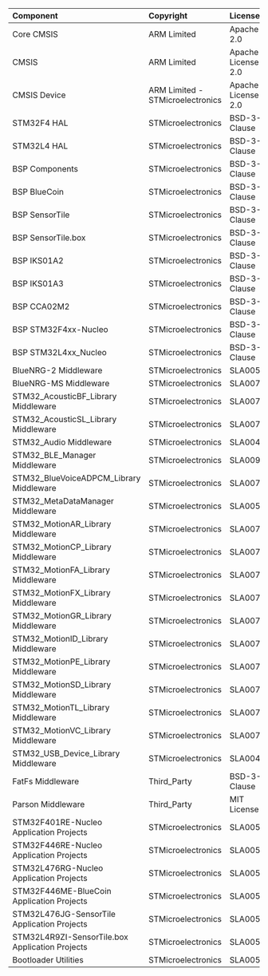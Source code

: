 | Component                                			| Copyright            | License   |
|:---------                                			|:-------              |:----------|
| Core CMSIS                               			| ARM Limited          | Apache 2.0 |
| CMSIS                                    			| ARM Limited          | Apache License 2.0 |
| CMSIS Device                             			| ARM Limited - STMicroelectronics   | Apache License 2.0 |
| STM32F4 HAL                              			| STMicroelectronics   | BSD-3-Clause |
| STM32L4 HAL                              			| STMicroelectronics   | BSD-3-Clause |
| BSP Components                           			| STMicroelectronics   | BSD-3-Clause |
| BSP BlueCoin                            			| STMicroelectronics   | BSD-3-Clause |
| BSP SensorTile                          			| STMicroelectronics   | BSD-3-Clause |
| BSP SensorTile.box                       			| STMicroelectronics   | BSD-3-Clause |
| BSP IKS01A2                              			| STMicroelectronics   | BSD-3-Clause |
| BSP IKS01A3                              			| STMicroelectronics   | BSD-3-Clause |
| BSP CCA02M2                              			| STMicroelectronics   | BSD-3-Clause |
| BSP STM32F4xx-Nucleo                     			| STMicroelectronics   | BSD-3-Clause |
| BSP STM32L4xx_Nucleo                     			| STMicroelectronics   | BSD-3-Clause |
| BlueNRG-2 Middleware                     			| STMicroelectronics   | SLA0055 |
| BlueNRG-MS Middleware                    			| STMicroelectronics   | SLA0077 |
| STM32_AcousticBF_Library Middleware      			| STMicroelectronics   | SLA0077 |
| STM32_AcousticSL_Library Middleware      			| STMicroelectronics   | SLA0077 |
| STM32_Audio Middleware                   			| STMicroelectronics   | SLA0047 |
| STM32_BLE_Manager Middleware             			| STMicroelectronics   | SLA0094 |
| STM32_BlueVoiceADPCM_Library Middleware  			| STMicroelectronics   | SLA0077 |
| STM32_MetaDataManager Middleware         			| STMicroelectronics   | SLA0055 |
| STM32_MotionAR_Library Middleware        			| STMicroelectronics   | SLA0077 |
| STM32_MotionCP_Library Middleware        			| STMicroelectronics   | SLA0077 |
| STM32_MotionFA_Library Middleware        			| STMicroelectronics   | SLA0077 |
| STM32_MotionFX_Library Middleware        			| STMicroelectronics   | SLA0077 |
| STM32_MotionGR_Library Middleware        			| STMicroelectronics   | SLA0077 |
| STM32_MotionID_Library Middleware        			| STMicroelectronics   | SLA0077 |
| STM32_MotionPE_Library Middleware        			| STMicroelectronics   | SLA0077 |
| STM32_MotionSD_Library Middleware        			| STMicroelectronics   | SLA0077 |
| STM32_MotionTL_Library Middleware        			| STMicroelectronics   | SLA0077 |
| STM32_MotionVC_Library Middleware        			| STMicroelectronics   | SLA0077 |
| STM32_USB_Device_Library Middleware      			| STMicroelectronics   | SLA0044 |
| FatFs Middleware                         			| Third_Party          | BSD-3-Clause |
| Parson Middleware                        			| Third_Party          | MIT License |
| STM32F401RE-Nucleo Application Projects  			| STMicroelectronics   | SLA0055 |
| STM32F446RE-Nucleo Application Projects  			| STMicroelectronics   | SLA0055 |
| STM32L476RG-Nucleo Application Projects  			| STMicroelectronics   | SLA0055 |
| STM32F446ME-BlueCoin Application Projects			| STMicroelectronics   | SLA0055 |
| STM32L476JG-SensorTile Application Projects		| STMicroelectronics   | SLA0055 |
| STM32L4R9ZI-SensorTile.box Application Projects	| STMicroelectronics   | SLA0055 |
| Bootloader Utilities								| STMicroelectronics   | SLA0055 | 

